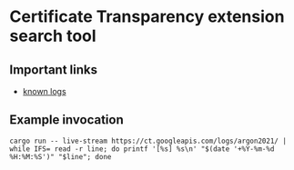 # Certificate Transparency extension search tool

## Important links

* [known logs](https://github.com/google/certificate-transparency-community-site/blob/master/docs/google/known-logs.md)

## Example invocation

```
cargo run -- live-stream https://ct.googleapis.com/logs/argon2021/ | while IFS= read -r line; do printf '[%s] %s\n' "$(date '+%Y-%m-%d %H:%M:%S')" "$line"; done
```
